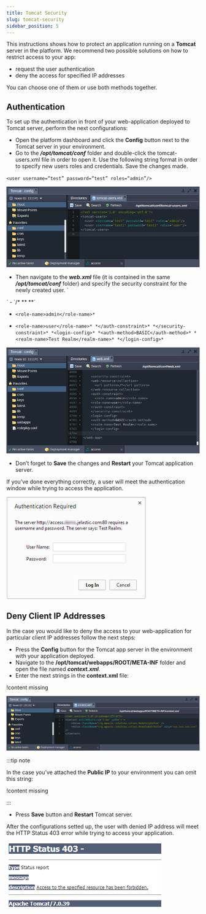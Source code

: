 ```yaml
---
title: Tomcat Security
slug: tomcat-security
sidebar_position: 5
---
```


<!-- ## Security Configs for Tomcat Applications -->

This instructions shows how to protect an application running on a **Tomcat** server in the platform. We recommend two possible solutions on how to restrict access to your app:

- request the user authentication
- deny the access for specified IP addresses

You can choose one of them or use both methods together.

## Authentication
To set up the authentication in front of your web-application deployed to Tomcat server, perform the next configurations:

- Open the platform dashboard and click the **Config** button next to the Tomcat server in your environment.
- Go to the ***/opt/tomcat/conf*** folder and double-click the tomcat-users.xml file in order to open it. Use the following string format in order to specify new users roles and credentials. Save the changes made.

`<user username=“test” password=“test” roles=“admin”/>`

<div style={{
    display:'flex',
    justifyContent: 'center',
    margin: '0 0 1rem 0'
}}>

![Locale Dropdown](./img/TomcatSecurity/tomcat-users.png)

</div>

- Then navigate to the ***web.xml*** file (it is contained in the same ***/opt/tomcat/conf*** folder) and specify the security constraint for the newly created user.
`<security-constraint>
<web-resource-collection>
`
- `<url-pattern>/</url-pattern>*
*</web-resource-collection>*
*<auth-constraint>*`

- `<role-name>admin</role-name>*`

- `<role-name>user</role-name>*
*</auth-constraint>*
*</security-constraint>*
*<login-config>*
*<auth-method>BASIC</auth-method>*
*<realm-name>Test Realm</realm-name>*
*</login-config>*`

<div style={{
    display:'flex',
    justifyContent: 'center',
    margin: '0 0 1rem 0'
}}>

![Locale Dropdown](./img/TomcatSecurity/web-xml-tomcat.png)

</div>

- Don’t forget to **Save** the changes and **Restart** your Tomcat application server.

If you’ve done everything correctly, a user will meet the authentication window while trying to access the application.

<div style={{
    display:'flex',
    justifyContent: 'center',
    margin: '0 0 1rem 0'
}}>

![Locale Dropdown](./img/TomcatSecurity/authentication-tomcat.png)

</div>

## Deny Client IP Addresses
In the case you would like to deny the access to your web-application for particular client IP addresses follow the next steps:

- Press the **Config** button for the Tomcat app server in the environment with your application deployed.
- Navigate to the **/opt/tomcat/webapps/ROOT/META-INF** folder and open the file named ***context.xml***.
- Enter the next strings in the **context.xml** file:

!content missing

<div style={{
    display:'flex',
    justifyContent: 'center',
    margin: '0 0 1rem 0'
}}>

![Locale Dropdown](./img/TomcatSecurity/context-xml-tomcat.png)

</div>

:::tip note

In the case you’ve attached the **Public IP** to your environment you can omit this string:

!content missing

:::

- Press **Save** button and **Restart** Tomcat server.

After the configurations setted up, the user with denied IP address will meet the HTTP Status 403 error while trying to access your application.

<div style={{
    display:'flex',
    justifyContent: 'center',
    margin: '0 0 1rem 0'
}}>

![Locale Dropdown](./img/TomcatSecurity/access-denied.png)

</div>